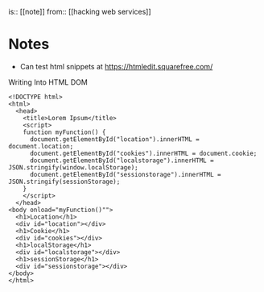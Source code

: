 is:: [[note]]
from:: [[hacking web services]]

# Notes
- Can test html snippets at https://htmledit.squarefree.com/

Writing Into HTML DOM

```
<!DOCTYPE html>
<html>
  <head>
    <title>Lorem Ipsum</title>
    <script>
    function myFunction() {
      document.getElementById("location").innerHTML = document.location;
      document.getElementById("cookies").innerHTML = document.cookie;
      document.getElementById("localstorage").innerHTML = JSON.stringify(window.localStorage);
      document.getElementById("sessionstorage").innerHTML = JSON.stringify(sessionStorage);
    }
    </script>
  </head>
<body onload="myFunction()"">
  <h1>Location</h1>
  <div id="location"></div>
  <h1>Cookie</h1>
  <div id="cookies"></div>
  <h1>localStorage</h1>
  <div id="localstorage"></div>
  <h1>sessionStorage</h1>
  <div id="sessionstorage"></div>
</body>
</html>
```
